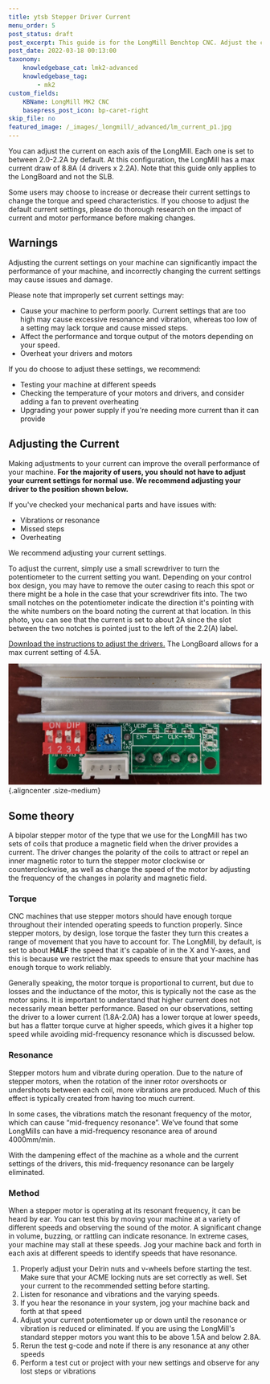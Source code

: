 ```yaml
---
title: ytsb Stepper Driver Current
menu_order: 5
post_status: draft
post_excerpt: This guide is for the LongMill Benchtop CNC. Adjust the current going to the motors on the Longboard control board, through the potentiometers on the drivers.
post_date: 2022-03-18 00:13:00
taxonomy:
    knowledgebase_cat: lmk2-advanced
    knowledgebase_tag:
        - mk2
custom_fields:
    KBName: LongMill MK2 CNC
    basepress_post_icon: bp-caret-right
skip_file: no
featured_image: /_images/_longmill/_advanced/lm_current_p1.jpg
---
```


You can adjust the current on each axis of the LongMill. Each one is set to between 2.0-2.2A by default. At this configuration, the LongMill has a max current draw of 8.8A (4 drivers x 2.2A). Note that this guide only applies to the LongBoard and not the SLB.

Some users may choose to increase or decrease their current settings to change the torque and speed characteristics. If you choose to adjust the default current settings, please do thorough research on the impact of current and motor performance before making changes.

## Warnings

Adjusting the current settings on your machine can significantly impact the performance of your machine, and incorrectly changing the current settings may cause issues and damage.

Please note that improperly set current settings may:

- Cause your machine to perform poorly. Current settings that are too high may cause excessive resonance and vibration, whereas too low of a setting may lack torque and cause missed steps.
- Affect the performance and torque output of the motors depending on your speed.
- Overheat your drivers and motors

If you do choose to adjust these settings, we recommend:

- Testing your machine at different speeds
- Checking the temperature of your motors and drivers, and consider adding a fan to prevent overheating
- Upgrading your power supply if you're needing more current than it can provide

## Adjusting the Current

Making adjustments to your current can improve the overall performance of your machine. **For the majority of users, you should not have to adjust your current settings for normal use. We recommend adjusting your driver to the position shown below.**

If you've checked your mechanical parts and have issues with:

- Vibrations or resonance
- Missed steps
- Overheating

We recommend adjusting your current settings.

To adjust the current, simply use a small screwdriver to turn the potentiometer to the current setting you want. Depending on your control box design, you may have to remove the outer casing to reach this spot or there might be a hole in the case that your screwdriver fits into. The two small notches on the potentiometer indicate the direction it's pointing with the white numbers on the board noting the current at that location. In this photo, you can see that the current is set to about 2A since the slot between the two notches is pointed just to the left of the 2.2(A) label.

<a href="https://resources.sienci.com/wp-content/uploads/2022/06/Stepper-Driver-Current-Adjustment.pdf" target="_blank" rel="noopener">Download the instructions to adjust the drivers.</a> The LongBoard allows for a max current setting of 4.5A.

![](/_images/_lmmk2/_advanced/lmk2_stepper_potentiometer.jpeg){.aligncenter .size-medium}

## Some theory

A bipolar stepper motor of the type that we use for the LongMill has two sets of coils that produce a magnetic field when the driver provides a current. The driver changes the polarity of the coils to attract or repel an inner magnetic rotor to turn the stepper motor clockwise or counterclockwise, as well as change the speed of the motor by adjusting the frequency of the changes in polarity and magnetic field.

### Torque

CNC machines that use stepper motors should have enough torque throughout their intended operating speeds to function properly. Since stepper motors, by design, lose torque the faster they turn this creates a range of movement that you have to account for. The LongMill, by default, is set to about **HALF** the speed that it's capable of in the X and Y-axes, and this is because we restrict the max speeds to ensure that your machine has enough torque to work reliably.

Generally speaking, the motor torque is proportional to current, but due to losses and the inductance of the motor, this is typically not the case as the motor spins. It is important to understand that higher current does not necessarily mean better performance. Based on our observations, setting the driver to a lower current (1.8A-2.0A) has a lower torque at lower speeds, but has a flatter torque curve at higher speeds, which gives it a higher top speed while avoiding mid-frequency resonance which is discussed below.

### Resonance

Stepper motors hum and vibrate during operation. Due to the nature of stepper motors, when the rotation of the inner rotor overshoots or undershoots between each coil, more vibrations are produced. Much of this effect is typically created from having too much current.

In some cases, the vibrations match the resonant frequency of the motor, which can cause “mid-frequency resonance”. We’ve found that some LongMills can have a mid-frequency resonance area of around 4000mm/min.

With the dampening effect of the machine as a whole and the current settings of the drivers, this mid-frequency resonance can be largely eliminated.

### Method

When a stepper motor is operating at its resonant frequency, it can be heard by ear. You can test this by moving your machine at a variety of different speeds and observing the sound of the motor. A significant change in volume, buzzing, or rattling can indicate resonance. In extreme cases, your machine may stall at these speeds. Jog your machine back and forth in each axis at different speeds to identify speeds that have resonance.

1. Properly adjust your Delrin nuts and v-wheels before starting the test. Make sure that your ACME locking nuts are set correctly as well. Set your current to the recommended setting before starting.
1. Listen for resonance and vibrations and the varying speeds.
1. If you hear the resonance in your system, jog your machine back and forth at that speed
1. Adjust your current potentiometer up or down until the resonance or vibration is reduced or eliminated. If you are using the LongMill's standard stepper motors you want this to be above 1.5A and below 2.8A.
1. Rerun the test g-code and note if there is any resonance at any other speeds
1. Perform a test cut or project with your new settings and observe for any lost steps or vibrations
